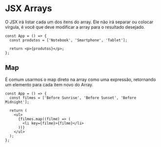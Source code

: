 # JSX Arrays

O JSX irá listar cada um dos itens do array. Ele não irá separar ou colocar vírgula, é você que deve modificar a array para o resultado desejado.

```
const App = () => {
  const produtos = ['Notebook', 'Smartphone', 'Tablet'];

  return <p>{produtos}</p>;
};
```

## Map

É comum usarmos o map direto na array como uma expressão, retornando um elemento para cada item novo do Array.

```
const App = () => {
  const filmes = ['Before Sunrise', 'Before Sunset', 'Before Midnight'];

  return (
    <ul>
      {filmes.map((filme) => (
        <li key={filme}>{filme}</li>
      ))}
    </ul>
  );
};
```
